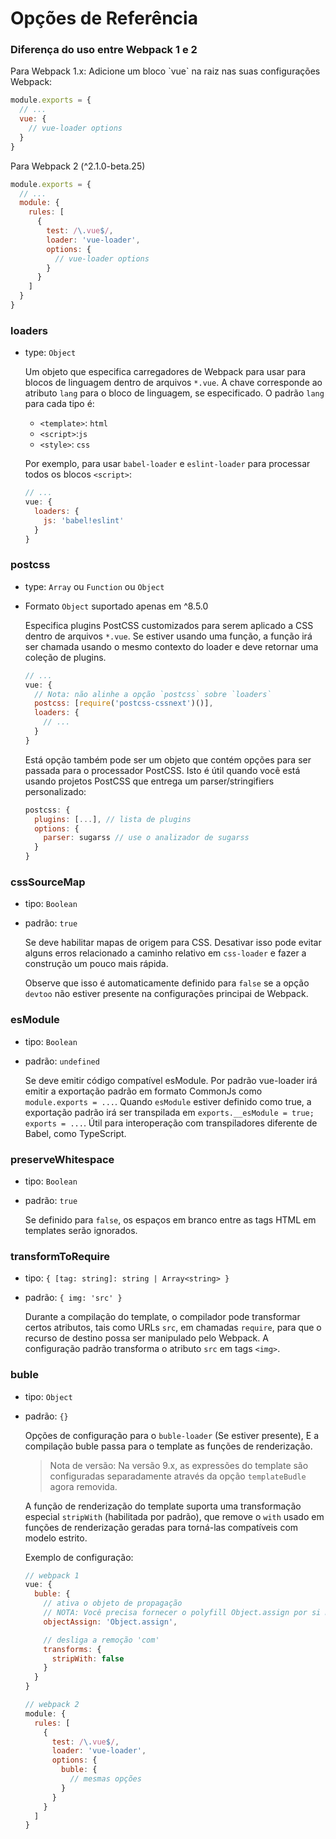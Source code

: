 # Opções de Referência

### Diferença do uso entre Webpack 1 e 2

Para Webpack 1.x: Adicione um bloco \`vue\` na raiz nas suas configurações Webpack:

```js
module.exports = {
  // ...
  vue: {
    // vue-loader options
  }
}
```

Para Webpack 2 \(^2.1.0-beta.25\)

```js
module.exports = {
  // ...
  module: {
    rules: [
      {
        test: /\.vue$/,
        loader: 'vue-loader',
        options: {
          // vue-loader options
        }
      }
    ]
  }
}
```

### loaders

* type: `Object`

  Um objeto que especifica carregadores de Webpack para usar para blocos de linguagem dentro de arquivos `*.vue`. A chave corresponde ao atributo `lang` para o bloco de linguagem, se especificado. O padrão `lang` para cada tipo é:

  * `<template>`: `html`
  * `<script>`:`js`
  * `<style>`: `css`

  Por exemplo, para usar `babel-loader` e `eslint-loader` para processar todos os blocos `<script>`:

  ```js
  // ...
  vue: {
    loaders: {
      js: 'babel!eslint'
    }
  }
  ```

### postcss

* type: `Array` ou `Function` ou `Object`
* Formato `Object` suportado apenas em ^8.5.0

  Especifica plugins PostCSS customizados para serem aplicado a CSS dentro de arquivos `*.vue`. Se estiver usando uma função, a função irá ser chamada usando o mesmo contexto do loader e deve retornar uma coleção de plugins.

  ```js
  // ...
  vue: {
    // Nota: não alinhe a opção `postcss` sobre `loaders`
    postcss: [require('postcss-cssnext')()],
    loaders: {
      // ...
    }
  }
  ```

  Está opção também pode ser um objeto que contém opções para ser passada para o processador PostCSS. Isto é útil quando você está usando projetos PostCSS que entrega um parser/stringifiers personalizado:

  ```js
  postcss: {
    plugins: [...], // lista de plugins
    options: {
      parser: sugarss // use o analizador de sugarss
    }
  }
  ```

### cssSourceMap

* tipo: `Boolean`
* padrão: `true`

  Se deve habilitar mapas de origem para CSS. Desativar isso pode evitar alguns erros relacionado a caminho relativo em `css-loader` e fazer a construção um pouco mais rápida.

  Observe que isso é automaticamente definido para `false` se a opção `devtoo` não estiver presente na configurações principai de Webpack.

### esModule

* tipo: `Boolean`
* padrão: `undefined`

  Se deve emitir código compatível esModule. Por padrão vue-loader irá emitir a exportação padrão em formato CommonJs como `module.exports = ...`. Quando `esModule` estiver definido como true, a exportação padrão irá ser transpilada em `exports.__esModule = true; exports = ...`. Útil para interoperação com transpiladores diferente de Babel, como TypeScript.

### preserveWhitespace

* tipo: `Boolean`
* padrão: `true`

  Se definido para `false`, os espaços em branco entre as tags HTML em templates serão ignorados.

### transformToRequire

* tipo: `{ [tag: string]: string | Array<string> }`
* padrão: `{ img: 'src' }`

  Durante a compilação do template, o compilador pode transformar certos atributos, tais como URLs `src`, em chamadas `require`, para que o recurso de destino possa ser manipulado pelo Webpack. A configuração padrão transforma o atributo `src` em tags `<img>`.

### buble

* tipo: `Object`
* padrão: `{}`

  Opções de configuração para o `buble-loader` \(Se estiver presente\), E a compilação buble passa para o template as funções de renderização.

  > Nota de versão: Na versão 9.x, as expressões do template são configuradas separadamente através da opção `templateBudle` agora removida.

  A função de renderização do template suporta uma transformação especial `stripWith` \(habilitada por padrão\), que remove o `with` usado em funções de renderização geradas para torná-las compatíveis com modelo estrito.

  Exemplo de configuração:

  ```js
  // webpack 1
  vue: {
    buble: {
      // ativa o objeto de propagação 
      // NOTA: Você precisa fornecer o polyfill Object.assign por si mesmo!
      objectAssign: 'Object.assign',

      // desliga a remoção 'com'
      transforms: {
        stripWith: false
      }
    }
  }

  // webpack 2
  module: {
    rules: [
      {
        test: /\.vue$/,
        loader: 'vue-loader',
        options: {
          buble: {
            // mesmas opções
          }
        }
      }
    ]
  }
  ```